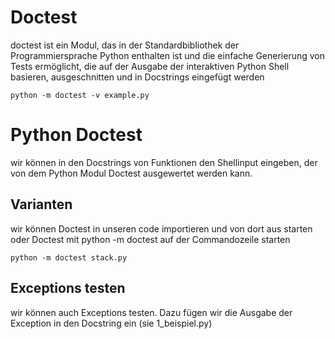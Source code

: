 # Doctest

doctest ist ein Modul, das in der Standardbibliothek der
Programmiersprache Python enthalten ist und die einfache Generierung
 von Tests ermöglicht, die auf der Ausgabe der interaktiven Python Shell basieren, ausgeschnitten und in Docstrings eingefügt werden


    python -m doctest -v example.py

# Python Doctest
wir können in den Docstrings von Funktionen den Shellinput eingeben, 
der von dem Python Modul Doctest ausgewertet werden kann.

## Varianten
wir können Doctest in unseren code importieren und von dort aus starten oder
Doctest mit python -m doctest auf der Commandozeile starten

    python -m doctest stack.py

## Exceptions testen 
wir können auch Exceptions testen. Dazu fügen wir die Ausgabe der Exception
in den Docstring ein (sie 1_beispiel.py)
